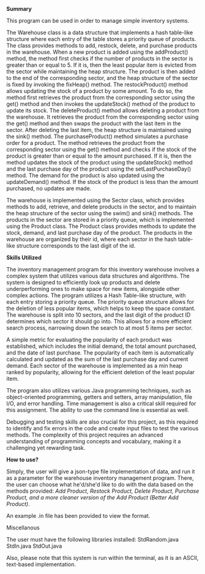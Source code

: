 **Summary**

This program can be used in order to manage simple inventory systems.

The Warehouse class is a data structure that implements a hash table-like structure where each entry of the table stores a priority queue of products. The class provides methods to add, restock, delete, and purchase products in the warehouse. When a new product is added using the addProduct() method, the method first checks if the number of products in the sector is greater than or equal to 5. If it is, then the least popular item is evicted from the sector while maintaining the heap structure. The product is then added to the end of the corresponding sector, and the heap structure of the sector is fixed by invoking the fixHeap() method. The restockProduct() method allows updating the stock of a product by some amount. To do so, the method first retrieves the product from the corresponding sector using the get() method and then invokes the updateStock() method of the product to update its stock. The deleteProduct() method allows deleting a product from the warehouse. It retrieves the product from the corresponding sector using the get() method and then swaps the product with the last item in the sector. After deleting the last item, the heap structure is maintained using the sink() method. The purchaseProduct() method simulates a purchase order for a product. The method retrieves the product from the corresponding sector using the get() method and checks if the stock of the product is greater than or equal to the amount purchased. If it is, then the method updates the stock of the product using the updateStock() method and the last purchase day of the product using the setLastPurchaseDay() method. The demand for the product is also updated using the updateDemand() method. If the stock of the product is less than the amount purchased, no updates are made.

The warehouse is implemented using the Sector class, which provides methods to add, retrieve, and delete products in the sector, and to maintain the heap structure of the sector using the swim() and sink() methods. The products in the sector are stored in a priority queue, which is implemented using the Product class. The Product class provides methods to update the stock, demand, and last purchase day of the product. The products in the warehouse are organized by their id, where each sector in the hash table-like structure corresponds to the last digit of the id.

**Skills Utilized**

The inventory management program for this inventory warehouse involves a complex system that utilizes various data structures and algorithms. The system is designed to efficiently look up products and delete underperforming ones to make space for new items, alongside other complex actions. The program utilizes a Hash Table-like structure, with each entry storing a priority queue. The priority queue structure allows for the deletion of less popular items, which helps to keep the space constant. The warehouse is split into 10 sectors, and the last digit of the product ID determines which sector it should go into. This allows for a more efficient search process, narrowing down the search to at most 5 items per sector.

A simple metric for evaluating the popularity of each product was established, which includes the initial demand, the total amount purchased, and the date of last purchase. The popularity of each item is automatically calculated and updated as the sum of the last purchase day and current demand. Each sector of the warehouse is implemented as a min heap ranked by popularity, allowing for the efficient deletion of the least popular item.

The program also utilizes various Java programming techniques, such as object-oriented programming, getters and setters, array manipulation, file I/O, and error handling. Time management is also a critical skill required for this assignment. The ability to use the command line is essential as well.

Debugging and testing skills are also crucial for this project, as this required to identify and fix errors in the code and create input files to test the various methods. The complexity of this project requires an advanced understanding of programming concepts and vocabulary, making it a challenging yet rewarding task.

**How to use?**

Simply, the user will give a json-type file implementation of data, and run it as a parameter for the warehouse inventory management program. There, the user can choose what he'd/she'd like to do with the data based on the methods provided: *Add Product, Restock Product, Delete Product, Purchase Product, and a more cleaner version of the Add Product (Better Add Product)*.

An example .in file has been provided to view the format. 

Miscellanous

The user must have the following libraries installed: StdRandom.java StdIn.java StdOut.java

Also, please note that this system is run within the terminal, as it is an ASCII, text-based implementation.
